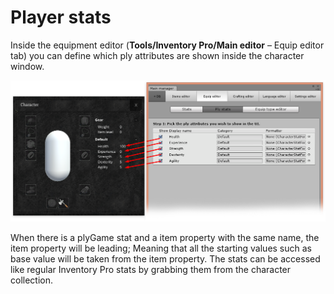# Player stats

Inside the equipment editor (**Tools/Inventory Pro/Main editor** – Equip editor tab) you can define which ply attributes are shown inside the character window.

![](Assets/PlayerStats.png)

When there is a plyGame stat and a item property with the same name, the item property will be leading; Meaning that all the starting values such as base value will be taken from the item property. The stats can be accessed like regular Inventory Pro stats by grabbing them from the character collection.